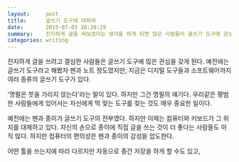 ```yaml
---
layout:     post
title:      글쓰기 도구에 대하여
date:       2015-07-03 16:28:29
summary:    진지하게 글을 써보겠다는 생각을 하게 되면 많은 사람들이 글쓰기 도구에 관심을 가지게 된다. 적절한 글쓰기 도구를 찾는 것이 정말 중요할까?
categories: writing
---
```


진지하게 글을 쓰려고 결심한 사람들은 글쓰기 도구에 많은 관심을 갖게 된다. 예전에는 글쓰기 도구라고 해봤자 펜과 노트 정도였지만, 지금은 디지털 도구들과 소프트웨어까지 여러 종류의 글쓰기 도구가 있다.

'명필은 붓을 가리지 않는다'라는 말이 있다. 하지만 그건 명필의 얘기다. 우리같은 평범한 사람들에게 있어서는 자신에게 딱 맞는 도구를 찾는 것도 매우 중요한 일이다. 

예전에는 펜과 종이가 글쓰기 도구의 전부였다. 하지만 이제는 컴퓨터와 키보드가 그 위치를 대체하고 있다. 자신의 손으로 종이에 직접 글을 쓰는 것이 더 좋다는 사람들도 아직 많다. 하지만 컴퓨터의 편의성은 펜과 종이의 감성을 압도한다. 

어떤 툴을 쓰는지에 따라 다르지만 자동으로 중간 저장을 하게 할 수도 있고,